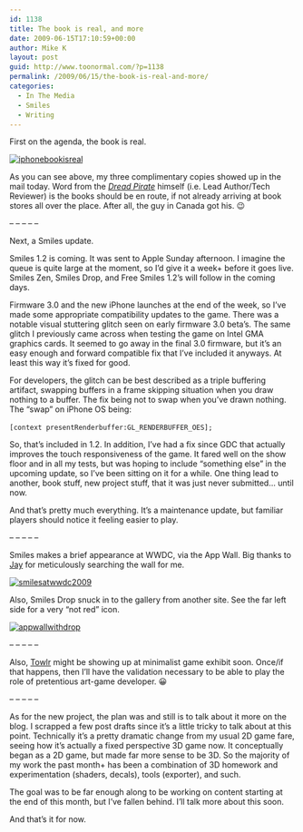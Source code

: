 ```yaml
---
id: 1138
title: The book is real, and more
date: 2009-06-15T17:10:59+00:00
author: Mike K
layout: post
guid: http://www.toonormal.com/?p=1138
permalink: /2009/06/15/the-book-is-real-and-more/
categories:
  - In The Media
  - Smiles
  - Writing
---
```

First on the agenda, the book is real.

[<img src="/wp-content/uploads/2009/06/iphonebookisreal-450x271.jpg" alt="iphonebookisreal" title="iphonebookisreal" width="450" height="271" class="aligncenter size-medium wp-image-1140" srcset="http://blog.toonormal.com/wp-content/uploads/2009/06/iphonebookisreal-450x271.jpg 450w, http://blog.toonormal.com/wp-content/uploads/2009/06/iphonebookisreal-1024x617.jpg 1024w, http://blog.toonormal.com/wp-content/uploads/2009/06/iphonebookisreal.jpg 1044w" sizes="(max-width: 450px) 100vw, 450px" />](/wp-content/uploads/2009/06/iphonebookisreal.jpg)

As you can see above, my three complimentary copies showed up in the mail today. Word from the [_Dread Pirate_](http://twitter.com/dreadpiratepj) himself (i.e. Lead Author/Tech Reviewer) is the books should be en route, if not already arriving at book stores all over the place. After all, the guy in Canada got his. 😉

&#8211; &#8211; &#8211; &#8211; &#8211;

Next, a Smiles update.

Smiles 1.2 is coming. It was sent to Apple Sunday afternoon. I imagine the queue is quite large at the moment, so I&#8217;d give it a week+ before it goes live. Smiles Zen, Smiles Drop, and Free Smiles 1.2&#8217;s will follow in the coming days.

Firmware 3.0 and the new iPhone launches at the end of the week, so I&#8217;ve made some appropriate compatibility updates to the game. There was a notable visual stuttering glitch seen on early firmware 3.0 beta&#8217;s. The same glitch I previously came across when testing the game on Intel GMA graphics cards. It seemed to go away in the final 3.0 firmware, but it&#8217;s an easy enough and forward compatible fix that I&#8217;ve included it anyways. At least this way it&#8217;s fixed for good.

For developers, the glitch can be best described as a triple buffering artifact, swapping buffers in a frame skipping situation when you draw nothing to a buffer. The fix being not to swap when you&#8217;ve drawn nothing. The &#8220;swap&#8221; on iPhone OS being:

`[context presentRenderbuffer:GL_RENDERBUFFER_OES];`

So, that&#8217;s included in 1.2. In addition, I&#8217;ve had a fix since GDC that actually improves the touch responsiveness of the game. It fared well on the show floor and in all my tests, but was hoping to include &#8220;something else&#8221; in the upcoming update, so I&#8217;ve been sitting on it for a while. One thing lead to another, book stuff, new project stuff, that it was just never submitted&#8230; until now.

And that&#8217;s pretty much everything. It&#8217;s a maintenance update, but familiar players should notice it feeling easier to play.

&#8211; &#8211; &#8211; &#8211; &#8211;

Smiles makes a brief appearance at WWDC, via the App Wall. Big thanks to [Jay](http://www.loomsoft.net/) for meticulously searching the wall for me.

[<img src="/wp-content/uploads/2009/06/smilesatwwdc2009-337x450.jpg" alt="smilesatwwdc2009" title="smilesatwwdc2009" width="337" height="450" class="aligncenter size-medium wp-image-1163" srcset="http://blog.toonormal.com/wp-content/uploads/2009/06/smilesatwwdc2009-337x450.jpg 337w, http://blog.toonormal.com/wp-content/uploads/2009/06/smilesatwwdc2009.jpg 600w" sizes="(max-width: 337px) 100vw, 337px" />](/wp-content/uploads/2009/06/smilesatwwdc2009.jpg)

Also, Smiles Drop snuck in to the gallery from another site. See the far left side for a very &#8220;not red&#8221; icon.

[<img src="/wp-content/uploads/2009/06/appwallwithdrop-450x337.jpg" alt="appwallwithdrop" title="appwallwithdrop" width="450" height="337" class="aligncenter size-medium wp-image-1165" srcset="http://blog.toonormal.com/wp-content/uploads/2009/06/appwallwithdrop-450x337.jpg 450w, http://blog.toonormal.com/wp-content/uploads/2009/06/appwallwithdrop.jpg 630w" sizes="(max-width: 450px) 100vw, 450px" />](/wp-content/uploads/2009/06/appwallwithdrop.jpg)

&#8211; &#8211; &#8211; &#8211; &#8211;

Also, [Towlr](http://www.towlr.com) might be showing up at minimalist game exhibit soon. Once/if that happens, then I&#8217;ll have the validation necessary to be able to play the role of pretentious art-game developer. 😀

&#8211; &#8211; &#8211; &#8211; &#8211;

As for the new project, the plan was and still is to talk about it more on the blog. I scrapped a few post drafts since it&#8217;s a little tricky to talk about at this point. Technically it&#8217;s a pretty dramatic change from my usual 2D game fare, seeing how it&#8217;s actually a fixed perspective 3D game now. It conceptually began as a 2D game, but made far more sense to be 3D. So the majority of my work the past month+ has been a combination of 3D homework and experimentation (shaders, decals), tools (exporter), and such.

The goal was to be far enough along to be working on content starting at the end of this month, but I&#8217;ve fallen behind. I&#8217;ll talk more about this soon.

And that&#8217;s it for now.